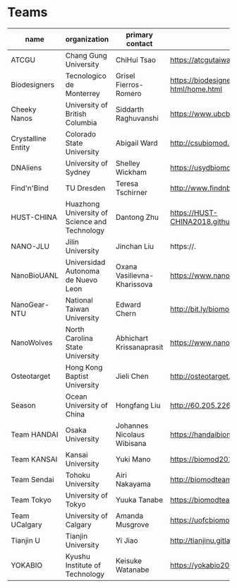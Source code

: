 # Teams

|name|organization|primary contact|project website
|-|-|-|-|
|ATCGU|Chang Gung University|ChiHui Tsao|https://atcgutaiwan.github.io/Home.html
|Biodesigners|Tecnologico de Monterrey|Grisel Fierros-Romero|https://biodesignersitesm.gitlab.io/plain-html/home.html
|Cheeky Nanos|University of British Columbia|Siddarth Raghuvanshi|https://www.ubcbiomod.com/2018/
|Crystalline Entity|Colorado State University|Abigail Ward|http://csubiomod.com
|DNAliens|University of Sydney|Shelley Wickham|https://usydbiomod.github.io/dnaliens/
|Find'n'Bind|TU Dresden|Teresa Tschirner|http://www.findnbind.com
|HUST-CHINA|Huazhong University of Science and Technology|Dantong Zhu|https://HUST-CHINA2018.github.io/BUTTERFLY_EFFECT/
|NANO-JLU|Jilin University|Jinchan Liu|https://.
|NanoBioUANL|Universidad Autonoma de Nuevo Leon|Oxana Vasilievna-Kharissova|https://www.nanobio2018.com
|NanoGear-NTU|National Taiwan University|Edward Chern|http://bit.ly/biomod2018NTU
|NanoWolves|North Carolina State University|Abhichart Krissanaprasit|https://www.nanowolves.org
|Osteotarget|Hong Kong Baptist University|Jieli Chen|http://osteotarget.com
|Season|Ocean University of China|Hongfang Liu|http://60.205.226.77/
|Team HANDAI|Osaka University|Johannes Nicolaus Wibisana|https://handaibiomod2018.github.io/wiki/index.html
|Team KANSAI|Kansai University|Yuki Mano|https://biomod2018kansai.weebly.com
|Team Sendai|Tohoku University|Airi Nakayama|http://biomodteamsendai2018.bitbucket.io/wiki/
|Team Tokyo|University of Tokyo|Yuuka Tanabe|https://biomodteamtokyo.myportfolio.com/
|Team UCalgary|University of Calgary|Amanda Musgrove|https://uofcbiomod.github.io/
|Tianjin U|Tianjin University|Yi Jiao|http://tianjinu.gitlab.io/biomod2018/index.html
|YOKABIO|Kyushu Institute of Technology|Keisuke Watanabe|https://yokabio2018.github.io/DPGB/index.html
